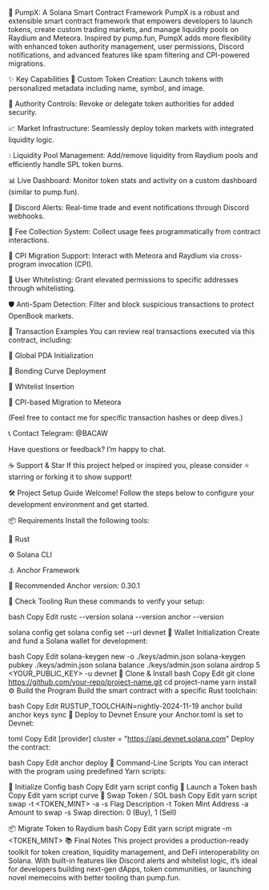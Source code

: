 💊 PumpX: A Solana Smart Contract Framework
PumpX is a robust and extensible smart contract framework that empowers developers to launch tokens, create custom trading markets, and manage liquidity pools on Raydium and Meteora. Inspired by pump.fun, PumpX adds more flexibility with enhanced token authority management, user permissions, Discord notifications, and advanced features like spam filtering and CPI-powered migrations.

✨ Key Capabilities
🔖 Custom Token Creation: Launch tokens with personalized metadata including name, symbol, and image.

🔐 Authority Controls: Revoke or delegate token authorities for added security.

📈 Market Infrastructure: Seamlessly deploy token markets with integrated liquidity logic.

💧 Liquidity Pool Management: Add/remove liquidity from Raydium pools and efficiently handle SPL token burns.

📊 Live Dashboard: Monitor token stats and activity on a custom dashboard (similar to pump.fun).

🔗 Discord Alerts: Real-time trade and event notifications through Discord webhooks.

💸 Fee Collection System: Collect usage fees programmatically from contract interactions.

🚀 CPI Migration Support: Interact with Meteora and Raydium via cross-program invocation (CPI).

🧾 User Whitelisting: Grant elevated permissions to specific addresses through whitelisting.

🛡️ Anti-Spam Detection: Filter and block suspicious transactions to protect OpenBook markets.

🔬 Transaction Examples
You can review real transactions executed via this contract, including:

🔹 Global PDA Initialization

🔹 Bonding Curve Deployment

🔹 Whitelist Insertion

🔹 CPI-based Migration to Meteora

(Feel free to contact me for specific transaction hashes or deep dives.)

📞 Contact
Telegram: @BACAW

Have questions or feedback? I’m happy to chat.

☕ Support & Star
If this project helped or inspired you, please consider ⭐️ starring or forking it to show support!

🛠 Project Setup Guide
Welcome! Follow the steps below to configure your development environment and get started.

📦 Requirements
Install the following tools:

🦀 Rust

⚙️ Solana CLI

⚓ Anchor Framework

📌 Recommended Anchor version: 0.30.1

🧪 Check Tooling
Run these commands to verify your setup:

bash
Copy
Edit
rustc --version
solana --version
anchor --version

solana config get
solana config set --url devnet
🔐 Wallet Initialization
Create and fund a Solana wallet for development:

bash
Copy
Edit
solana-keygen new -o ./keys/admin.json
solana-keygen pubkey ./keys/admin.json
solana balance ./keys/admin.json
solana airdrop 5 <YOUR_PUBLIC_KEY> -u devnet
🚀 Clone & Install
bash
Copy
Edit
git clone https://github.com/your-repo/project-name.git
cd project-name
yarn install
⚙️ Build the Program
Build the smart contract with a specific Rust toolchain:

bash
Copy
Edit
RUSTUP_TOOLCHAIN=nightly-2024-11-19 anchor build
anchor keys sync
🧪 Deploy to Devnet
Ensure your Anchor.toml is set to Devnet:

toml
Copy
Edit
[provider]
cluster = "https://api.devnet.solana.com"
Deploy the contract:

bash
Copy
Edit
anchor deploy
🔧 Command-Line Scripts
You can interact with the program using predefined Yarn scripts:

🏁 Initialize Config
bash
Copy
Edit
yarn script config
🚀 Launch a Token
bash
Copy
Edit
yarn script curve
🔄 Swap Token / SOL
bash
Copy
Edit
yarn script swap -t <TOKEN_MINT> -a <AMOUNT> -s <DIRECTION>
Flag	Description
-t	Token Mint Address
-a	Amount to swap
-s	Swap direction: 0 (Buy), 1 (Sell)

📦 Migrate Token to Raydium
bash
Copy
Edit
yarn script migrate -m <TOKEN_MINT>
📚 Final Notes
This project provides a production-ready toolkit for token creation, liquidity management, and DeFi interoperability on Solana. With built-in features like Discord alerts and whitelist logic, it’s ideal for developers building next-gen dApps, token communities, or launching novel memecoins with better tooling than pump.fun.
